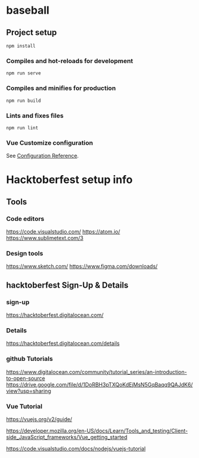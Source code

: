 # baseball

## Project setup
```
npm install
```

### Compiles and hot-reloads for development
```
npm run serve
```

### Compiles and minifies for production
```
npm run build
```

### Lints and fixes files
```
npm run lint
```

### Vue Customize configuration
See [Configuration Reference](https://cli.vuejs.org/config/).

# Hacktoberfest setup info

## Tools
### Code editors

https://code.visualstudio.com/
https://atom.io/
https://www.sublimetext.com/3

### Design tools
https://www.sketch.com/
https://www.figma.com/downloads/

## hacktoberfest Sign-Up & Details
### sign-up
https://hacktoberfest.digitalocean.com/

### Details
https://hacktoberfest.digitalocean.com/details

### github Tutorials
https://www.digitalocean.com/community/tutorial_series/an-introduction-to-open-source
https://drive.google.com/file/d/1DoRBH3pTXQoKdEjMsN5GqBaqq9QAJdK6/view?usp=sharing

### Vue Tutorial
https://vuejs.org/v2/guide/

https://developer.mozilla.org/en-US/docs/Learn/Tools_and_testing/Client-side_JavaScript_frameworks/Vue_getting_started

https://code.visualstudio.com/docs/nodejs/vuejs-tutorial


